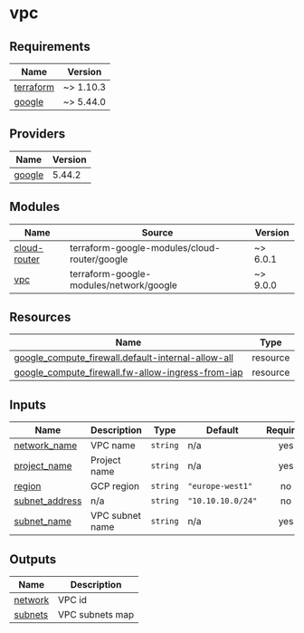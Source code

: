 # vpc

<!-- BEGINNING OF PRE-COMMIT-TERRAFORM DOCS HOOK -->
## Requirements

| Name | Version |
|------|---------|
| <a name="requirement_terraform"></a> [terraform](#requirement\_terraform) | ~> 1.10.3 |
| <a name="requirement_google"></a> [google](#requirement\_google) | ~> 5.44.0 |

## Providers

| Name | Version |
|------|---------|
| <a name="provider_google"></a> [google](#provider\_google) | 5.44.2 |

## Modules

| Name | Source | Version |
|------|--------|---------|
| <a name="module_cloud-router"></a> [cloud-router](#module\_cloud-router) | terraform-google-modules/cloud-router/google | ~> 6.0.1 |
| <a name="module_vpc"></a> [vpc](#module\_vpc) | terraform-google-modules/network/google | ~> 9.0.0 |

## Resources

| Name | Type |
|------|------|
| [google_compute_firewall.default-internal-allow-all](https://registry.terraform.io/providers/hashicorp/google/latest/docs/resources/compute_firewall) | resource |
| [google_compute_firewall.fw-allow-ingress-from-iap](https://registry.terraform.io/providers/hashicorp/google/latest/docs/resources/compute_firewall) | resource |

## Inputs

| Name | Description | Type | Default | Required |
|------|-------------|------|---------|:--------:|
| <a name="input_network_name"></a> [network\_name](#input\_network\_name) | VPC name | `string` | n/a | yes |
| <a name="input_project_name"></a> [project\_name](#input\_project\_name) | Project name | `string` | n/a | yes |
| <a name="input_region"></a> [region](#input\_region) | GCP region | `string` | `"europe-west1"` | no |
| <a name="input_subnet_address"></a> [subnet\_address](#input\_subnet\_address) | n/a | `string` | `"10.10.10.0/24"` | no |
| <a name="input_subnet_name"></a> [subnet\_name](#input\_subnet\_name) | VPC subnet name | `string` | n/a | yes |

## Outputs

| Name | Description |
|------|-------------|
| <a name="output_network"></a> [network](#output\_network) | VPC id |
| <a name="output_subnets"></a> [subnets](#output\_subnets) | VPC subnets map |
<!-- END OF PRE-COMMIT-TERRAFORM DOCS HOOK -->
